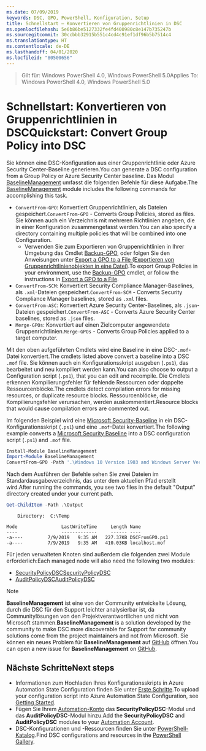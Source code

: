 ```yaml
---
ms.date: 07/09/2019
keywords: DSC, GPO, PowerShell, Konfiguration, Setup
title: Schnellstart – Konvertieren von Gruppenrichtlinien in DSC
ms.openlocfilehash: 5e6b86be5127332fe4fd400980c8e147b735247b
ms.sourcegitcommit: 30ccbbb32915b551c4cd4c91ef1df96b5b7514c4
ms.translationtype: HT
ms.contentlocale: de-DE
ms.lasthandoff: 04/01/2020
ms.locfileid: "80500656"
---
```

> <span data-ttu-id="303a3-103">Gilt für: Windows PowerShell 4.0, Windows PowerShell 5.0</span><span class="sxs-lookup"><span data-stu-id="303a3-103">Applies To: Windows PowerShell 4.0, Windows PowerShell 5.0</span></span>

# <a name="quickstart-convert-group-policy-into-dsc"></a><span data-ttu-id="303a3-104">Schnellstart: Konvertieren von Gruppenrichtlinien in DSC</span><span class="sxs-lookup"><span data-stu-id="303a3-104">Quickstart: Convert Group Policy into DSC</span></span>

<span data-ttu-id="303a3-105">Sie können eine DSC-Konfiguration aus einer Gruppenrichtlinie oder Azure Security Center-Baseline generieren.</span><span class="sxs-lookup"><span data-stu-id="303a3-105">You can generate a DSC configuration from a Group Policy or Azure Security Center baseline.</span></span> <span data-ttu-id="303a3-106">Das Modul [BaselineManagement](https://www.powershellgallery.com/packages/BaselineManagement) umfasst die folgenden Befehle für diese Aufgabe.</span><span class="sxs-lookup"><span data-stu-id="303a3-106">The [BaselineManagement](https://www.powershellgallery.com/packages/BaselineManagement) module includes the following commands for accomplishing this task.</span></span>

- <span data-ttu-id="303a3-107">`ConvertFrom-GPO`: Konvertiert Gruppenrichtlinien, als Dateien gespeichert.</span><span class="sxs-lookup"><span data-stu-id="303a3-107">`ConvertFrom-GPO` - Converts Group Policies, stored as files.</span></span> <span data-ttu-id="303a3-108">Sie können auch ein Verzeichnis mit mehreren Richtlinien angeben, die in einer Konfiguration zusammengefasst werden.</span><span class="sxs-lookup"><span data-stu-id="303a3-108">You can also specify a directory containing multiple policies that will be combined into one Configuration.</span></span>
  - <span data-ttu-id="303a3-109">Verwenden Sie zum Exportieren von Gruppenrichtlinien in Ihrer Umgebung das Cmdlet [Backup-GPO](/powershell/module/grouppolicy/backup-gpo?view=win10-ps), oder folgen Sie den Anweisungen unter [Export a GPO to a File (Exportieren von Gruppenrichtlinienobjekten in eine Datei)](/microsoft-desktop-optimization-pack/agpm/export-a-gpo-to-a-file).</span><span class="sxs-lookup"><span data-stu-id="303a3-109">To export Group Policies in your environment, use the [Backup-GPO](/powershell/module/grouppolicy/backup-gpo?view=win10-ps) cmdlet, or follow the instructions in [Export a GPO to a File](/microsoft-desktop-optimization-pack/agpm/export-a-gpo-to-a-file).</span></span>
- <span data-ttu-id="303a3-110">`ConvertFrom-SCM`: Konvertiert Security Compliance Manager-Baselines, als `.xml`-Dateien gespeichert.</span><span class="sxs-lookup"><span data-stu-id="303a3-110">`ConvertFrom-SCM` - Converts Security Compliance Manager baselines, stored as `.xml` files.</span></span>
- <span data-ttu-id="303a3-111">`ConvertFrom-ASC`: Konvertiert Azure Security Center-Baselines, als `.json`-Dateien gespeichert.</span><span class="sxs-lookup"><span data-stu-id="303a3-111">`ConvertFrom-ASC` - Converts Azure Security Center baselines, stored as `.json` files.</span></span>
- <span data-ttu-id="303a3-112">`Merge-GPOs`: Konvertiert auf einen Zielcomputer angewendete Gruppenrichtlinien.</span><span class="sxs-lookup"><span data-stu-id="303a3-112">`Merge-GPOs` - Converts Group Policies applied to a target computer.</span></span>

<span data-ttu-id="303a3-113">Mit den oben aufgeführten Cmdlets wird eine Baseline in eine DSC-`.mof`-Datei konvertiert.</span><span class="sxs-lookup"><span data-stu-id="303a3-113">The cmdlets listed above convert a baseline into a DSC `.mof` file.</span></span> <span data-ttu-id="303a3-114">Sie können auch ein Konfigurationsskript ausgeben (`.ps1`), das bearbeitet und neu kompiliert werden kann.</span><span class="sxs-lookup"><span data-stu-id="303a3-114">You can also choose to output a Configuration script (`.ps1`), that you can edit and recompile.</span></span> <span data-ttu-id="303a3-115">Die Cmdlets erkennen Kompilierungsfehler für fehlende Ressourcen oder doppelte Ressourcenblöcke.</span><span class="sxs-lookup"><span data-stu-id="303a3-115">The cmdlets detect compilation errors for missing resources, or duplicate resource blocks.</span></span> <span data-ttu-id="303a3-116">Ressourcenblöcke, die Kompilierungsfehler verursachen, werden auskommentiert.</span><span class="sxs-lookup"><span data-stu-id="303a3-116">Resource blocks that would cause compilation errors are commented out.</span></span>

<span data-ttu-id="303a3-117">Im folgenden Beispiel wird eine [Microsoft Security-Baseline](https://www.microsoft.com/en-us/download/details.aspx?id=55319) in ein DSC-Konfigurationsskript (`.ps1`) und eine `.mof`-Datei konvertiert.</span><span class="sxs-lookup"><span data-stu-id="303a3-117">The following example converts a [Microsoft Security Baseline](https://www.microsoft.com/en-us/download/details.aspx?id=55319) into a DSC configuration script (`.ps1`) and `.mof` file.</span></span>

```powershell
Install-Module BaselineManagement
Import-Module BaselineManagement
ConvertFrom-GPO -Path '.\Windows 10 Version 1903 and Windows Server Version 1903 Security Baseline\GPOs\' -OutputConfigurationScript
```

<span data-ttu-id="303a3-118">Nach dem Ausführen der Befehle sehen Sie zwei Dateien im Standardausgabeverzeichnis, das unter dem aktuellen Pfad erstellt wird.</span><span class="sxs-lookup"><span data-stu-id="303a3-118">After running the commands, you see two files in the default "Output" directory created under your current path.</span></span>

```powershell
Get-ChildItem -Path .\Output
```

```Output
    Directory:  C:\Temp

Mode                LastWriteTime     Length Name
----                -------------     ------ ----
-a----         7/9/2019   9:35 AM   227.37KB DSCFromGPO.ps1
-a----         7/9/2019   9:35 AM   410.03KB localhost.mof
```

<span data-ttu-id="303a3-119">Für jeden verwalteten Knoten sind außerdem die folgenden zwei Module erforderlich:</span><span class="sxs-lookup"><span data-stu-id="303a3-119">Each managed node will also need the following two modules:</span></span>

- [<span data-ttu-id="303a3-120">SecurityPolicyDSC</span><span class="sxs-lookup"><span data-stu-id="303a3-120">SecurityPolicyDSC</span></span>](https://www.powershellgallery.com/packages/SecurityPolicyDsc)
- [<span data-ttu-id="303a3-121">AuditPolicyDSC</span><span class="sxs-lookup"><span data-stu-id="303a3-121">AuditPolicyDSC</span></span>](https://www.powershellgallery.com/packages/AuditPolicyDsc)

> [!NOTE]
> <span data-ttu-id="303a3-122">**BaselineManagement** ist eine von der Community entwickelte Lösung, durch die DSC für den Support leichter analysierbar ist, da Communitylösungen von den Projektverantwortlichen und nicht von Microsoft stammen.</span><span class="sxs-lookup"><span data-stu-id="303a3-122">**BaselineManagement** is a solution developed by the community to make DSC more discoverable for Support for community solutions come from the project maintainers and not from Microsoft.</span></span> <span data-ttu-id="303a3-123">Sie können ein neues Problem für **BaselineManagement** auf [GitHub](https://github.com/microsoft/BaselineManagement) öffnen.</span><span class="sxs-lookup"><span data-stu-id="303a3-123">You can open a new issue for **BaselineManagement** on [GitHub](https://github.com/microsoft/BaselineManagement).</span></span>

## <a name="next-steps"></a><span data-ttu-id="303a3-124">Nächste Schritte</span><span class="sxs-lookup"><span data-stu-id="303a3-124">Next steps</span></span>

- <span data-ttu-id="303a3-125">Informationen zum Hochladen Ihres Konfigurationsskripts in Azure Automation State Configuration finden Sie unter [Erste Schritte](/azure/automation/automation-dsc-getting-started#importing-a-configuration-into-azure-automation).</span><span class="sxs-lookup"><span data-stu-id="303a3-125">To upload your configuration script into Azure Automation State Configuration, see [Getting Started](/azure/automation/automation-dsc-getting-started#importing-a-configuration-into-azure-automation).</span></span>
- <span data-ttu-id="303a3-126">Fügen Sie Ihrem [Automation-Konto](/azure/automation/shared-resources/modules) das **SecurityPolicyDSC**-Modul und das **AuditPolicyDSC**-Modul hinzu.</span><span class="sxs-lookup"><span data-stu-id="303a3-126">Add the **SecurityPolicyDSC** and **AuditPolicyDSC** modules to your [Automation Account](/azure/automation/shared-resources/modules).</span></span>
- <span data-ttu-id="303a3-127">DSC-Konfigurationen und -Ressourcen finden Sie unter [PowerShell-Katalog](https://www.powershellgallery.com/).</span><span class="sxs-lookup"><span data-stu-id="303a3-127">Find DSC configurations and resources in the [PowerShell Gallery](https://www.powershellgallery.com/).</span></span>
